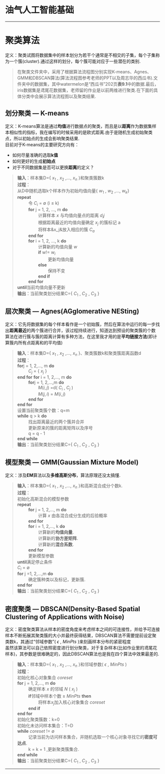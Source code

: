 # 油气人工智能基础<br />
---
# 聚类算法
定义：聚类试图将数据集中的样本划分为若干个通常是不相交的子集，每个子集称为一个簇(cluster).通过这样的划分，每个簇可能对应于一些潜在的类别.<br />
>在聚类文件夹中，采用了根据算法流程图分别实现K-means、Agnes、GMM和DBSCAN算法(算法流程图参考老师的PPT以及周志华的西瓜书).文件夹中的数据集，其中watermelon是“西瓜书”202页**表9.1**中的数据.最后，iris数据集是鸢尾花数据集，老师留的作业是以前两维进行聚类.在下面的具体分类中会展示算法流程图以及聚类结果.
## 划分聚类 — K-means<br />
定义：K-means算法是通过**均值**进行数据点的聚类，而且是以**距离**作为数据集样本相似性的指标，我在编写的时候采用的是欧式距离.由于是随机生成初始聚类点，所以初始点的生成会影响聚类结果.<br />目前对于K-means的主要研究方向有：<br />
- 如何尽量准确的选取**k值**<br />
- 如何更好的生成**初始点**<br />
- 对于不同数据集是否可以更换**距离**的定义？<br />
> **输入**：样本集D={ $x_1$ , $x_2$ ,..., $x_n$ }和聚类簇数k<br />
> **过程**：<br />
> 从D中随机选取k个样本作为初始均值向量{ $w_1$ , $w_2$ ,..., $w_k$}<br />
> **repeat**<br />
> $\qquad$ 令 $C_i$ = $\emptyset$ (i $\leq$ k) <br />
> $\qquad$ **for** j = 1, 2, ..., m **do** <br />
> $\qquad\qquad$  计算样本 $x$ 与均值向量点的距离 $d_ij$ <br />
> $\qquad\qquad$  根据距离最近的均值向量确定 $x_j$ 的簇标记 a <br />
> $\qquad\qquad$  将样本&x_j&放入相应的簇 $C_a$ <br />
> $\qquad$  **end for**<br />
> $\qquad$  **for** i = 1, 2, ..., k **do** <br />
> $\qquad\qquad$  计算新的均值向量 $w$ <br />
> $\qquad\qquad$  **if** w!= $w_i$ <br />
> $\qquad\qquad\qquad$  更新均值向量 <br />
> $\qquad\qquad$  **else** <br />
> $\qquad\qquad\qquad$   保持不变 <br />
> $\qquad\qquad$  **end if** <br />
> $\qquad$ **end for** <br />
> **until**当前均值向量不更新<br />
> **输出**：当前聚类划分结果C={ $C_1$ , $C_2$ , $C_3$ }<br />
## 层次聚类 — Agnes(AGglomerative NESting)<br />
定义：它先将数据集的每个样本看作是一个初始簇，然后在算法中运行的每一步找出**距离最近**的两个簇进行合并，该过程持续进行，知道达到预设的聚类簇的个数<br />
算法在进行簇与簇的距离计算有多种方法，在这里我才用的是**平均链接方法**(即计算簇内所有点距离和的平均值)<br />
> **输入**：样本集D={ $x_1$ , $x_2$ ,..., $x_n$ }、聚类簇数k和聚类簇距离函数d<br />
> **过程**：<br />
> **for**j = 1, 2,..., m **do** <br />
> $\qquad$ $C_j$ = { $x_j$ } <br />
> **end for**
> **for** i = 1, 2,..., m **do** <br />
> $\qquad$ **for**j = 1, 2,...,m **do** <br />
> $\qquad\qquad$ $M(i,j)$ =d( $C_i$ , $C_j$ ) <br />
> $\qquad\qquad$ $M(j,i)$ = $M(i,j)$ <br />
> $\qquad$ **end for** <br />
> **end for** <br />
> 设置当前聚类簇个数：q=m <br />
> **while** q > k **do** <br />
> $\qquad$ 找出距离最近的两个簇并合并 <br />
> $\qquad$ 更新原来的簇的距离矩阵以及序号 <br />
> $\qquad$ q = q - 1 <br />
> **end while** <br />
> **输出**：当前聚类划分结果C={ $C_1$ , $C_2$ , $C_3$ }<br />
## 模型聚类 — GMM(Gaussian Mixture Model)<br />
定义：涉及**EM**算法以及**多维高斯分布**，算法原理还没太搞懂.<br />
> **输入**：样本集D={ $x_1$ , $x_2$ ,..., $x_n$ }和高斯混合成分个数k. <br />
> **过程**：<br />
> 初始化高斯混合的模型参数 <br />
> **repeat** <br />
> $\qquad$ **for** j = 1, 2,..., m **do** <br />
> $\qquad\qquad$ 计算 $x$ 由各混合成分生成的后验概率 <br />
> $\qquad$ **end for** <br />
> $\qquad$ **for** i = 1, 2,..., k **do** <br />
> $\qquad\qquad$ 计算新的**均值向量**. <br />
> $\qquad\qquad$ 计算新的**协方差矩阵**. <br />
> $\qquad\qquad$ 计算新的**混合系数**. <br />
> $\qquad$ **end for** <br />
> $\qquad$ 更新模型参数 <br />
> **until**满足停止条件 <br />
> $C_i$ = $\emptyset$ <br />
> **for** j =1, 2,...,m **do** <br />
> $\qquad$ 确定簇种类以及标记，更新簇. <br />
> **end for** <br />
> **输出**：当前聚类划分结果C={ $C_1$ , $C_2$ , $C_3$ }<br />
## 密度聚类 — DBSCAN(Density-Based Spatial Clustering of Applications with Noise)<br />
定义：密度聚类算法从样本的密度角度来考虑样本之间的可连接性，并给予可连接样本不断拓展其聚类簇的大小并最终获得结果，DBSCAN算法不需要提前设定聚类数k，其通过“邻域参数”( $\epsilon$ , $MinPts$ )来刻画样本分布的紧密程度<br />
虽然该算法可以自己依照密度进行划分聚类，对于复杂样本(比如作业里的鸢尾花样本)，其参数是很难确定的，因此DBSCAN算法也是我在四个算法中效果最差的.<br />
> **输入**：样本集D={ $x_1$ , $x_2$ ,..., $x_n$ }和邻域参数( $\epsilon$ , $MinPts$ ) <br />
> **过程**：<br />
> 初始化核心对象集合 $coreset$ <br />
> **for** j = 1, 2,..., m **do** <br />
> $\qquad$ 确定样本 $x$ 的邻域 $N$ ( $x_j$ ) <br />
> $\qquad$ **if**邻域中样本个数 $\geq$ $MinPts$ **then** <br />
> $\qquad\qquad$ 将样本$x_j$加入核心对象集合 $coreset$ <br />
> $\qquad$ **end if** <br />
> **end for** <br />
> 初始化聚类簇数：k=0 <br />
> 初始化未访问样本集合：T=D <br />
> **while** $coreset$ != $\emptyset$ <br />
> $\qquad$ 记录当前为访问样本集合，并随机选取一个核心对象寻找它的**密度可达点**. <br />
> $\qquad$ k = k + 1 ,更新聚类簇集合. <br />
> **end while** <br />
> **输出**：当前聚类划分结果C={ $C_1$ , $C_2$ , $C_3$ }<br />

---
